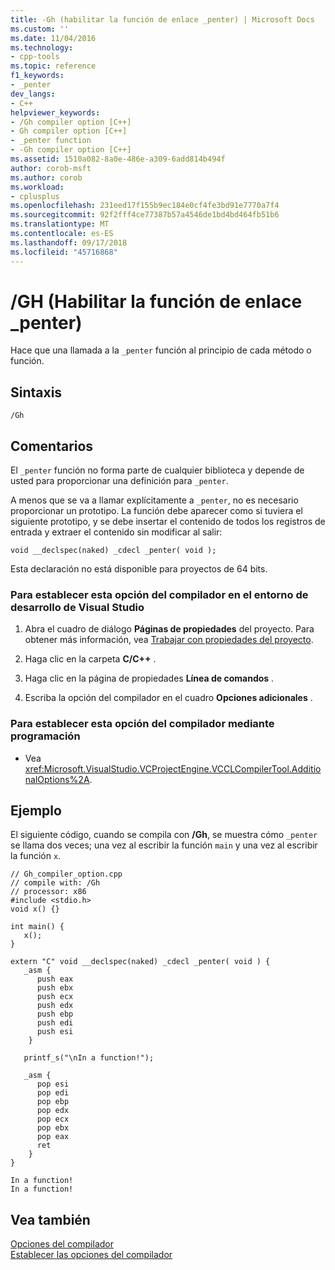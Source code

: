 ```yaml
---
title: -Gh (habilitar la función de enlace _penter) | Microsoft Docs
ms.custom: ''
ms.date: 11/04/2016
ms.technology:
- cpp-tools
ms.topic: reference
f1_keywords:
- _penter
dev_langs:
- C++
helpviewer_keywords:
- /Gh compiler option [C++]
- Gh compiler option [C++]
- _penter function
- -Gh compiler option [C++]
ms.assetid: 1510a082-8a0e-486e-a309-6add814b494f
author: corob-msft
ms.author: corob
ms.workload:
- cplusplus
ms.openlocfilehash: 231eed17f155b9ec184e0cf4fe3bd91e7770a7f4
ms.sourcegitcommit: 92f2fff4ce77387b57a4546de1bd4bd464fb51b6
ms.translationtype: MT
ms.contentlocale: es-ES
ms.lasthandoff: 09/17/2018
ms.locfileid: "45716868"
---
```

# <a name="gh-enable-penter-hook-function"></a>/GH (Habilitar la función de enlace _penter)

Hace que una llamada a la `_penter` función al principio de cada método o función.

## <a name="syntax"></a>Sintaxis

```
/Gh
```

## <a name="remarks"></a>Comentarios

El `_penter` función no forma parte de cualquier biblioteca y depende de usted para proporcionar una definición para `_penter`.

A menos que se va a llamar explícitamente a `_penter`, no es necesario proporcionar un prototipo. La función debe aparecer como si tuviera el siguiente prototipo, y se debe insertar el contenido de todos los registros de entrada y extraer el contenido sin modificar al salir:

```
void __declspec(naked) _cdecl _penter( void );
```

Esta declaración no está disponible para proyectos de 64 bits.

### <a name="to-set-this-compiler-option-in-the-visual-studio-development-environment"></a>Para establecer esta opción del compilador en el entorno de desarrollo de Visual Studio

1. Abra el cuadro de diálogo **Páginas de propiedades** del proyecto. Para obtener más información, vea [Trabajar con propiedades del proyecto](../../ide/working-with-project-properties.md).

1. Haga clic en la carpeta **C/C++** .

1. Haga clic en la página de propiedades **Línea de comandos** .

1. Escriba la opción del compilador en el cuadro **Opciones adicionales** .

### <a name="to-set-this-compiler-option-programmatically"></a>Para establecer esta opción del compilador mediante programación

- Vea <xref:Microsoft.VisualStudio.VCProjectEngine.VCCLCompilerTool.AdditionalOptions%2A>.

## <a name="example"></a>Ejemplo

El siguiente código, cuando se compila con **/Gh**, se muestra cómo `_penter` se llama dos veces; una vez al escribir la función `main` y una vez al escribir la función `x`.

```
// Gh_compiler_option.cpp
// compile with: /Gh
// processor: x86
#include <stdio.h>
void x() {}

int main() {
   x();
}

extern "C" void __declspec(naked) _cdecl _penter( void ) {
   _asm {
      push eax
      push ebx
      push ecx
      push edx
      push ebp
      push edi
      push esi
    }

   printf_s("\nIn a function!");

   _asm {
      pop esi
      pop edi
      pop ebp
      pop edx
      pop ecx
      pop ebx
      pop eax
      ret
    }
}
```

```Output
In a function!
In a function!
```

## <a name="see-also"></a>Vea también

[Opciones del compilador](../../build/reference/compiler-options.md)<br/>
[Establecer las opciones del compilador](../../build/reference/setting-compiler-options.md)